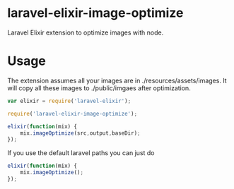 # laravel-elixir-image-optimize

Laravel Elixir extension to optimize images with node.

# Usage

The extension assumes all your images are in ./resources/assets/images. It will copy all these images to ./public/imgaes after optimization.

```js
var elixir = require('laravel-elixir');

require('laravel-elixir-image-optimize');

elixir(function(mix) {
    mix.imageOptimize(src,output,baseDir);
});
```

If you use the default laravel paths you can just do

```js
elixir(function(mix) {
    mix.imageOptimize();
});
```